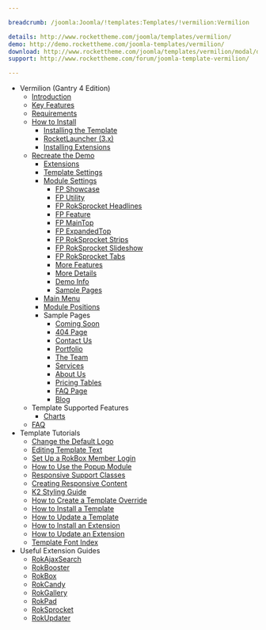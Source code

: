 ```yaml
---

breadcrumb: /joomla:Joomla/!templates:Templates/!vermilion:Vermilion

details: http://www.rockettheme.com/joomla/templates/vermilion/
demo: http://demo.rockettheme.com/joomla-templates/vermilion/
download: http://www.rockettheme.com/joomla/templates/vermilion/modal/downloads
support: http://www.rockettheme.com/forum/joomla-template-vermilion/

---
```


* Vermilion (Gantry 4 Edition)
    * [Introduction]()
    * [Key Features](INDEX.md#key-features)
    * [Requirements](INDEX.md#requirements)
    * [How to Install](../../platform/templates.md#how-to-install)
        * [Installing the Template](../../platform/templates.md#how-to-install-a-joomla-template)
        * [RocketLauncher (3.x)](../../platform/install_joomla_3x.md)
        * [Installing Extensions](../../platform/extensions.md#how-to-install-an-extension)
    * [Recreate the Demo](demo.md)
        * [Extensions](demo.md#recommended-extensions)
        * [Template Settings](demo_override.md)
        * [Module Settings](demo.md#module-settings)
            * [FP Showcase](demo_module_1.md)
            * [FP Utility](demo_module_2.md)
            * [FP RokSprocket Headlines](demo_module_3.md)
            * [FP Feature](demo_module_4.md)
            * [FP MainTop](demo_module_5.md)
            * [FP ExpandedTop](demo_module_6.md)
            * [FP RokSprocket Strips](demo_module_7.md)
            * [FP RokSprocket Slideshow](demo_module_8.md)
            * [FP RokSprocket Tabs](demo_module_9.md)
            * [More Features](demo_module_10.md)
            * [More Details](demo_module_11.md)
            * [Demo Info](demo_module_12.md)
            * [Sample Pages](demo_module_13.md)
        * [Main Menu](demo.md#menu-settings)
        * [Module Positions](positions.md)
        * Sample Pages
            * [Coming Soon](comingsoon.md)
            * [404 Page](404.md)
            * [Contact Us](contactus.md)
            * [Portfolio](portfolio.md)
            * [The Team](theteam.md)
            * [Services](services.md)
            * [About Us](aboutus.md)
            * [Pricing Tables](pricing.md)
            * [FAQ Page](faqpage.md)
            * [Blog](blog.md)
    * Template Supported Features
        * [Charts](charts.md)
    * [FAQ](faq.md)
* Template Tutorials
    * [Change the Default Logo](../../basic/how_to_edit_the_logo.md)
    * [Editing Template Text](../../basic/how_to_edit_template_text.md)
    * [Set Up a RokBox Member Login](../../basic/how_to_set_up_a_rokbox_member_login.md)
    * [How to Use the Popup Module](../../basic/how_to_use_popup_module.md)
    * [Responsive Support Classes](../../basic/responsive_support_classes.md)
    * [Creating Responsive Content](../../basic/creating_responsive_content.md)
    * [K2 Styling Guide](../../basic/k2_styling_guide.md)
    * [How to Create a Template Override](../../basic/how_to_create_a_template_override.md)
    * [How to Install a Template](../../platform/templates.md#how-to-install-a-joomla-template)
    * [How to Update a Template](../../platform/update_template.md)
    * [How to Install an Extension](../../platform/extensions.md#how-to-install-an-extension)
    * [How to Update an Extension](../../platform/extensions.md#how-to-update-an-extension)
    * [Template Font Index](../../../technical_tips/general/font_index.md)
* Useful Extension Guides
    * [RokAjaxSearch](../../extensions/rokajaxsearch/)
    * [RokBooster](../../extensions/rokbooster/)
    * [RokBox](../../extensions/rokbox/)
    * [RokCandy](../../extensions/rokcandy)
    * [RokGallery](../../extensions/rokgallery/)
    * [RokPad](../../extensions/rokpad/)
    * [RokSprocket](../../extensions/roksprocket/)
    * [RokUpdater](../../extensions/rokupdater/)
